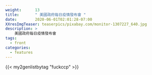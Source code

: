 ```yaml
---
weight:      13
title:       " 美國政府每日疫情發布會 "
date:        2020-06-01T02:01:28-07:00
XXresImgTeaser: teaserpics/pixabay.com/monitor-1307227_640.jpg
description: >
    美國政府每日疫情發布會
tags:
  - front
categories:
  - features
---
```



{{< my2genlistbytag "fuckccp" >}}

